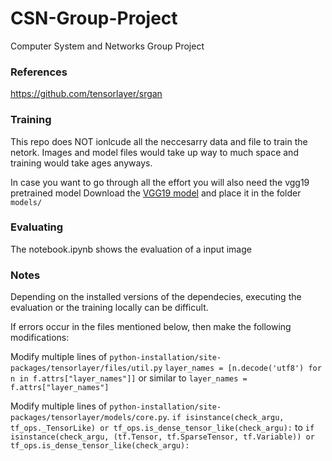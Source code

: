 # CSN-Group-Project
Computer System and Networks Group Project

### References
https://github.com/tensorlayer/srgan

### Training
This repo does NOT ionlcude all the neccesarry data and file to train the netork.
Images and model files would take up way to much space and training would take ages anyways.

In case you want to go through all the effort you will also need the vgg19 pretrained model
Download the [VGG19 model](https://drive.google.com/file/d/1pZ0v-sLj-glfSx3Cssk_aBFRI8mF0hiq/view?usp=sharing) and place it in the folder `models/`

### Evaluating
The notebook.ipynb shows the evaluation of a input image

### Notes
Depending on the installed versions of the dependecies, executing the evaluation or the training locally can be difficult.

If errors occur in the files mentioned below, then make the following modifications:

Modify multiple lines of `python-installation/site-packages/tensorlayer/files/util.py`
`layer_names = [n.decode('utf8') for n in f.attrs["layer_names"]]` or similar
to `layer_names = f.attrs["layer_names"]`

Modify multiple lines of `python-installation/site-packages/tensorlayer/models/core.py`.
`if isinstance(check_argu, tf_ops._TensorLike) or tf_ops.is_dense_tensor_like(check_argu):` 
to `if isinstance(check_argu, (tf.Tensor, tf.SparseTensor, tf.Variable)) or tf_ops.is_dense_tensor_like(check_argu):`
